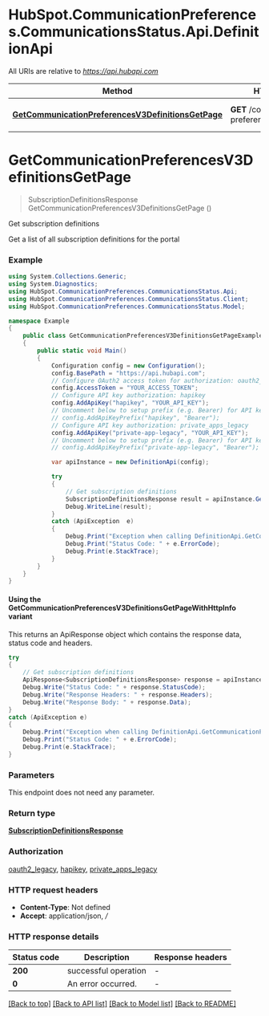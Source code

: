 # HubSpot.CommunicationPreferences.CommunicationsStatus.Api.DefinitionApi

All URIs are relative to *https://api.hubapi.com*

| Method | HTTP request | Description |
|--------|--------------|-------------|
| [**GetCommunicationPreferencesV3DefinitionsGetPage**](DefinitionApi.md#getcommunicationpreferencesv3definitionsgetpage) | **GET** /communication-preferences/v3/definitions | Get subscription definitions |

<a id="getcommunicationpreferencesv3definitionsgetpage"></a>
# **GetCommunicationPreferencesV3DefinitionsGetPage**
> SubscriptionDefinitionsResponse GetCommunicationPreferencesV3DefinitionsGetPage ()

Get subscription definitions

Get a list of all subscription definitions for the portal

### Example
```csharp
using System.Collections.Generic;
using System.Diagnostics;
using HubSpot.CommunicationPreferences.CommunicationsStatus.Api;
using HubSpot.CommunicationPreferences.CommunicationsStatus.Client;
using HubSpot.CommunicationPreferences.CommunicationsStatus.Model;

namespace Example
{
    public class GetCommunicationPreferencesV3DefinitionsGetPageExample
    {
        public static void Main()
        {
            Configuration config = new Configuration();
            config.BasePath = "https://api.hubapi.com";
            // Configure OAuth2 access token for authorization: oauth2_legacy
            config.AccessToken = "YOUR_ACCESS_TOKEN";
            // Configure API key authorization: hapikey
            config.AddApiKey("hapikey", "YOUR_API_KEY");
            // Uncomment below to setup prefix (e.g. Bearer) for API key, if needed
            // config.AddApiKeyPrefix("hapikey", "Bearer");
            // Configure API key authorization: private_apps_legacy
            config.AddApiKey("private-app-legacy", "YOUR_API_KEY");
            // Uncomment below to setup prefix (e.g. Bearer) for API key, if needed
            // config.AddApiKeyPrefix("private-app-legacy", "Bearer");

            var apiInstance = new DefinitionApi(config);

            try
            {
                // Get subscription definitions
                SubscriptionDefinitionsResponse result = apiInstance.GetCommunicationPreferencesV3DefinitionsGetPage();
                Debug.WriteLine(result);
            }
            catch (ApiException  e)
            {
                Debug.Print("Exception when calling DefinitionApi.GetCommunicationPreferencesV3DefinitionsGetPage: " + e.Message);
                Debug.Print("Status Code: " + e.ErrorCode);
                Debug.Print(e.StackTrace);
            }
        }
    }
}
```

#### Using the GetCommunicationPreferencesV3DefinitionsGetPageWithHttpInfo variant
This returns an ApiResponse object which contains the response data, status code and headers.

```csharp
try
{
    // Get subscription definitions
    ApiResponse<SubscriptionDefinitionsResponse> response = apiInstance.GetCommunicationPreferencesV3DefinitionsGetPageWithHttpInfo();
    Debug.Write("Status Code: " + response.StatusCode);
    Debug.Write("Response Headers: " + response.Headers);
    Debug.Write("Response Body: " + response.Data);
}
catch (ApiException e)
{
    Debug.Print("Exception when calling DefinitionApi.GetCommunicationPreferencesV3DefinitionsGetPageWithHttpInfo: " + e.Message);
    Debug.Print("Status Code: " + e.ErrorCode);
    Debug.Print(e.StackTrace);
}
```

### Parameters
This endpoint does not need any parameter.
### Return type

[**SubscriptionDefinitionsResponse**](SubscriptionDefinitionsResponse.md)

### Authorization

[oauth2_legacy](../README.md#oauth2_legacy), [hapikey](../README.md#hapikey), [private_apps_legacy](../README.md#private_apps_legacy)

### HTTP request headers

 - **Content-Type**: Not defined
 - **Accept**: application/json, */*


### HTTP response details
| Status code | Description | Response headers |
|-------------|-------------|------------------|
| **200** | successful operation |  -  |
| **0** | An error occurred. |  -  |

[[Back to top]](#) [[Back to API list]](../README.md#documentation-for-api-endpoints) [[Back to Model list]](../README.md#documentation-for-models) [[Back to README]](../README.md)

